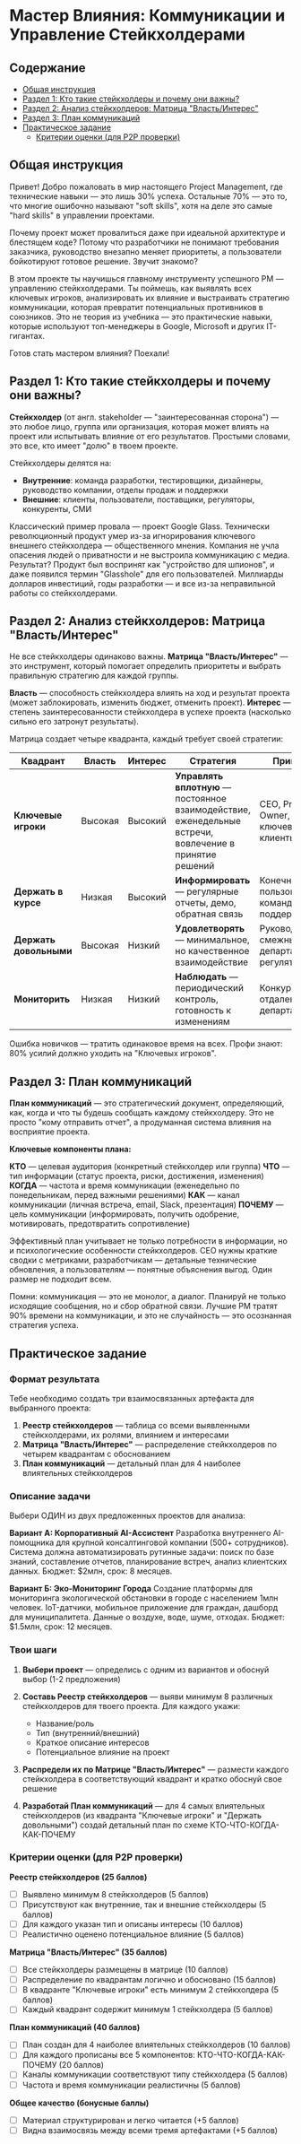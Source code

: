 # Мастер Влияния: Коммуникации и Управление Стейкхолдерами

## Содержание

- [Общая инструкция](#общая-инструкция)
- [Раздел 1: Кто такие стейкхолдеры и почему они важны?](#раздел-1-кто-такие-стейкхолдеры-и-почему-они-важны)
- [Раздел 2: Анализ стейкхолдеров: Матрица "Власть/Интерес"](#раздел-2-анализ-стейкхолдеров-матрица-властьинтерес)
- [Раздел 3: План коммуникаций](#раздел-3-план-коммуникаций)
- [Практическое задание](#практическое-задание)
  - [Критерии оценки (для P2P проверки)](#критерии-оценки-для-p2p-проверки)

## Общая инструкция

Привет! Добро пожаловать в мир настоящего Project Management, где технические навыки — это лишь 30% успеха. Остальные 70% — это то, что многие ошибочно называют "soft skills", хотя на деле это самые "hard skills" в управлении проектами.

Почему проект может провалиться даже при идеальной архитектуре и блестящем коде? Потому что разработчики не понимают требования заказчика, руководство внезапно меняет приоритеты, а пользователи бойкотируют готовое решение. Звучит знакомо?

В этом проекте ты научишься главному инструменту успешного PM — управлению стейкхолдерами. Ты поймешь, как выявлять всех ключевых игроков, анализировать их влияние и выстраивать стратегию коммуникации, которая превратит потенциальных противников в союзников. Это не теория из учебника — это практические навыки, которые используют топ-менеджеры в Google, Microsoft и других IT-гигантах.

Готов стать мастером влияния? Поехали!

## Раздел 1: Кто такие стейкхолдеры и почему они важны?

**Стейкхолдер** (от англ. stakeholder — "заинтересованная сторона") — это любое лицо, группа или организация, которая может влиять на проект или испытывать влияние от его результатов. Простыми словами, это все, кто имеет "долю" в твоем проекте.

Стейкхолдеры делятся на:
- **Внутренние**: команда разработки, тестировщики, дизайнеры, руководство компании, отделы продаж и поддержки
- **Внешние**: клиенты, пользователи, поставщики, регуляторы, конкуренты, СМИ

Классический пример провала — проект Google Glass. Технически революционный продукт умер из-за игнорирования ключевого внешнего стейкхолдера — общественного мнения. Компания не учла опасения людей о приватности и не выстроила коммуникацию с медиа. Результат? Продукт был воспринят как "устройство для шпионов", и даже появился термин "Glasshole" для его пользователей. Миллиарды долларов инвестиций, годы разработки — и все из-за неправильной работы со стейкхолдерами.

## Раздел 2: Анализ стейкхолдеров: Матрица "Власть/Интерес"

Не все стейкхолдеры одинаково важны. **Матрица "Власть/Интерес"** — это инструмент, который помогает определить приоритеты и выбрать правильную стратегию для каждой группы.

**Власть** — способность стейкхолдера влиять на ход и результат проекта (может заблокировать, изменить бюджет, отменить проект).
**Интерес** — степень заинтересованности стейкхолдера в успехе проекта (насколько сильно его затронут результаты).

Матрица создает четыре квадранта, каждый требует своей стратегии:

| Квадрант | Власть | Интерес | Стратегия | Примеры |
|----------|--------|---------|-----------|---------|
| **Ключевые игроки** | Высокая | Высокий | **Управлять вплотную** — постоянное взаимодействие, еженедельные встречи, вовлечение в принятие решений | CEO, Product Owner, ключевые клиенты |
| **Держать в курсе** | Низкая | Высокий | **Информировать** — регулярные отчеты, демо, обратная связь | Конечные пользователи, команда поддержки |
| **Держать довольными** | Высокая | Низкий | **Удовлетворять** — минимальное, но качественное взаимодействие | Руководство смежных департаментов, регуляторы |
| **Мониторить** | Низкая | Низкий | **Наблюдать** — периодический контроль, готовность к изменениям | Конкуренты, отдаленные департаменты |

Ошибка новичков — тратить одинаковое время на всех. Профи знают: 80% усилий должно уходить на "Ключевых игроков".

## Раздел 3: План коммуникаций

**План коммуникаций** — это стратегический документ, определяющий, как, когда и что ты будешь сообщать каждому стейкхолдеру. Это не просто "кому отправить отчет", а продуманная система влияния на восприятие проекта.

**Ключевые компоненты плана:**

**КТО** — целевая аудитория (конкретный стейкхолдер или группа)
**ЧТО** — тип информации (статус проекта, риски, достижения, изменения)
**КОГДА** — частота и время коммуникации (еженедельно по понедельникам, перед важными решениями)
**КАК** — канал коммуникации (личная встреча, email, Slack, презентация)
**ПОЧЕМУ** — цель коммуникации (информировать, получить одобрение, мотивировать, предотвратить сопротивление)

Эффективный план учитывает не только потребности в информации, но и психологические особенности стейкхолдеров. CEO нужны краткие сводки с метриками, разработчикам — детальные технические обновления, а пользователям — понятные объяснения выгод. Один размер не подходит всем.

Помни: коммуникация — это не монолог, а диалог. Планируй не только исходящие сообщения, но и сбор обратной связи. Лучшие PM тратят 90% времени на коммуникации, и это не случайность — это осознанная стратегия успеха.

## Практическое задание

### Формат результата

Тебе необходимо создать три взаимосвязанных артефакта для выбранного проекта:

1. **Реестр стейкхолдеров** — таблица со всеми выявленными стейкхолдерами, их ролями, влиянием и интересами
2. **Матрица "Власть/Интерес"** — распределение стейкхолдеров по четырем квадрантам с обоснованием
3. **План коммуникаций** — детальный план для 4 наиболее влиятельных стейкхолдеров

### Описание задачи

Выбери ОДИН из двух предложенных проектов для анализа:

**Вариант А: Корпоративный AI-Ассистент**
Разработка внутреннего AI-помощника для крупной консалтинговой компании (500+ сотрудников). Система должна автоматизировать рутинные задачи: поиск по базе знаний, составление отчетов, планирование встреч, анализ клиентских данных. Бюджет: $2млн, срок: 8 месяцев.

**Вариант Б: Эко-Мониторинг Города**
Создание платформы для мониторинга экологической обстановки в городе с населением 1млн человек. IoT-датчики, мобильное приложение для граждан, дашборд для муниципалитета. Данные о воздухе, воде, шуме, отходах. Бюджет: $1.5млн, срок: 12 месяцев.

### Твои шаги

1. **Выбери проект** — определись с одним из вариантов и обоснуй выбор (1-2 предложения)

2. **Составь Реестр стейкхолдеров** — выяви минимум 8 различных стейкхолдеров для твоего проекта. Для каждого укажи:
   - Название/роль
   - Тип (внутренний/внешний)
   - Краткое описание интересов
   - Потенциальное влияние на проект

3. **Распредели их по Матрице "Власть/Интерес"** — размести каждого стейкхолдера в соответствующий квадрант и кратко обоснуй свое решение

4. **Разработай План коммуникаций** — для 4 самых влиятельных стейкхолдеров (из квадранта "Ключевые игроки" и "Держать довольными") создай детальный план по схеме КТО-ЧТО-КОГДА-КАК-ПОЧЕМУ

### Критерии оценки (для P2P проверки)

**Реестр стейкхолдеров (25 баллов)**
- [ ] Выявлено минимум 8 стейкхолдеров (5 баллов)
- [ ] Присутствуют как внутренние, так и внешние стейкхолдеры (5 баллов)  
- [ ] Для каждого указан тип и описаны интересы (10 баллов)
- [ ] Реалистично оценено потенциальное влияние (5 баллов)

**Матрица "Власть/Интерес" (35 баллов)**
- [ ] Все стейкхолдеры размещены в матрице (10 баллов)
- [ ] Распределение по квадрантам логично и обосновано (15 баллов)
- [ ] В квадранте "Ключевые игроки" есть минимум 2 стейкхолдера (5 баллов)
- [ ] Каждый квадрант содержит минимум 1 стейкхолдера (5 баллов)

**План коммуникаций (40 баллов)**
- [ ] План создан для 4 наиболее влиятельных стейкхолдеров (10 баллов)
- [ ] Для каждого прописаны все 5 компонентов: КТО-ЧТО-КОГДА-КАК-ПОЧЕМУ (20 баллов)
- [ ] Каналы коммуникации соответствуют типу стейкхолдера (5 баллов)
- [ ] Частота и время коммуникации реалистичны (5 баллов)

**Общее качество (бонусные баллы)**
- [ ] Материал структурирован и легко читается (+5 баллов)
- [ ] Видна взаимосвязь между всеми тремя артефактами (+5 баллов)